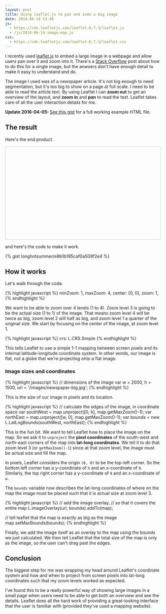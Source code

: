 ```yaml
---
layout: post
title: Using leaflet.js to pan and zoom a big image
date: 2014-06-14 13:49
js: 
  - https://cdn.leafletjs.com/leaflet-0.7.3/leaflet.js
  - /js/2014-06-14-image-map.js
css:
  - https://cdn.leafletjs.com/leaflet-0.7.3/leaflet.css
---
```


<style>
#image-map {
  width: 100%;
  height: 300px;
  border: 1px solid #ccc;
  margin-bottom: 10px;
}
</style>

I recently used [leaflet.js](https://leafletjs.com/) to embed a large image in a webpage and allow users pan over it and zoom into it. There's a [Stack Overflow](https://stackoverflow.com/questions/13110763/is-leaflet-a-good-tool-for-non-map-images) post about how to do this for a single image, but the anwsers don't have enough detail to make it easy to understand and do.

The image I used was of a newspaper article. It's not big enough to need
segmentation, but it's too big to show on a page at full scale. I need to be
able to read the article text. By using Leaflet I can **zoom out** to get an
overview of the layout, and **zoom in** and **pan** to read the text. Leaflet
takes care of all the user interaction details for me.

**Update 2016-04-05:** [See this gist](https://gist.github.com/longhotsummer/ba9c96bb2abb304e4095ce00df17ae2f) for a full working example HTML file.

## The result

Here's the end product.

<div id="image-map"></div>

and here's the code to make it work.

{% gist longhotsummer/e8b1b195caf0a509f2e4 %}

## How it works

Let's walk through the code.

{% highlight javascript %}
  minZoom: 1,
  maxZoom: 4,
  center: [0, 0],
  zoom: 1,
{% endhighlight %}

We want to be able to zoom over 4 levels (1 to 4). Zoom level 3 is going to be the actual size (1 to 1) of the image.
That means zoom level 4 will be twice as big, zoom level 2 will half as big,
and zoom level 1 a quarter of the original size. We start by focusing on the center of the image, at zoom level 1.

{% highlight javascript %}
  crs: L.CRS.Simple
{% endhighlight %}

This tells Leaflet to use a simple 1-1 mapping between screen pixels and its internal latitude-longitude coordinate system.
In other words, our image is flat, not a globe that we're projecting onto a flat image.

### Image sizes and coordinates

{% highlight javascript %}
// dimensions of the image
var w = 2000,
    h = 1500,
    url = '/images/newspaper-big.jpg';
{% endhighlight %}

This is the size of our image in pixels and its location.

{% highlight javascript %}
// calculate the edges of the image, in coordinate space
var southWest = map.unproject([0, h], map.getMaxZoom()-1);
var northEast = map.unproject([w, 0], map.getMaxZoom()-1);
var bounds = new L.LatLngBounds(southWest, northEast);
{% endhighlight %}

This is the fun bit. We want to tell Leaflet how to place the image on the map.
So we ask it to `unproject` the **pixel coordinates** of the south-west
and north-east corners of the map into **lat-long coordinates**. We tell it to
do that zoom level 3 (or `getMaxZoom()-1`) since at that zoom level, the image
must be actual size and fill the map.

In pixels, Leaflet considers the origin `(0, 0)` to be the top-left corner.
So the bottom left corner has a y-coordinate of `h` and an x-coordinate of `0`.
Similarly, the top right corner has a y-coordinate of `0` and an x-coordinate of `w`.

The `bounds` variable now describes the lat-long coordinates of where on the
map the image must be placed such that it is actual size at zoom level 3.

{% highlight javascript %}
// add the image overlay, 
// so that it covers the entire map
L.imageOverlay(url, bounds).addTo(map);

// tell leaflet that the map is exactly as big as the image
map.setMaxBounds(bounds);
{% endhighlight %}

Finally, we add the image itself as an overlay to the map using the bounds
we just calculated. We then tell Leaflet that the total size of the map is
only as the image, so the user can't drag past the edges.

## Conclusion

The biggest step for me was wrapping my head around Leaflet's coordinate
system and how and when to project from screen pixels into lat-long coordinates
such that my zoom levels worked as expected.

I've found this to be a really powerful way of showing large images in a small page
when users need to be able to get both an overview and see the details. Leaflet
does all the hard work of providing a great-looking interface that the user
is familiar with (provided they've used a mapping website).

